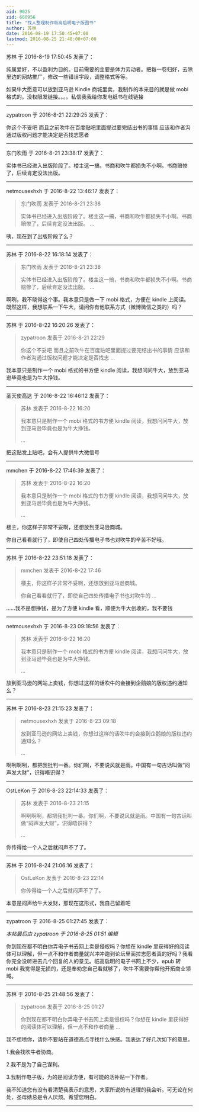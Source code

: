 ```yaml
---
aid: 9025
zid: 660956
title: "找人整理制作临高启明电子版图书"
author: 苏林
date: 2016-08-19 17:50:45+07:00
lastmod: 2016-08-25 21:48:00+07:00
---
```


苏林 于 2016-8-19 17:50:45 发表了：

纯属爱好，不以盈利为目的。目前需要的主要是体力劳动者。把每一卷归好，去除里边的网站推广，修改一些错误字段，调整格式等等。

如果牛大愿意可以放到亚马逊 Kindle 商城里卖，我制作的本来目的就是做 mobi 格式的。没权限发链接。。。。私信我我给你发电纸书在线链接

---

zypatroon 于 2016-8-21 22:29:25 发表了：

你这个不妥吧 而且之前吹牛在百度贴吧里面提过要完结出书的事情 应该和作者沟通过版权问题才能决定是否找志愿者

---

东门吹雨 于 2016-8-21 23:38:17 发表了：

实体书已经进入出版阶段了。楼主这一搞，书商和吹牛都损失不小啊。书商赔惨了，后续肯定没法出版。

---

netmousexhxh 于 2016-8-22 13:46:17 发表了：

> 东门吹雨 发表于 2016-8-21 23:38
>
> 实体书已经进入出版阶段了。楼主这一搞，书商和吹牛都损失不小啊。书商赔惨了，后续肯定没法出版。 ...

咦，现在到了出版阶段了么？

---

苏林 于 2016-8-22 16:18:14 发表了：

> 东门吹雨 发表于 2016-8-21 23:38
>
> 实体书已经进入出版阶段了。楼主这一搞，书商和吹牛都损失不小啊。书商赔惨了，后续肯定没法出版。 ...

啊咧，我不晓得这个事。我本意只是做一下 mobi 格式，方便在 kindle 上阅读。既然这样，我想联系一下牛大，请问你有他联系方式（微博微信之类的）吗？

---

苏林 于 2016-8-22 16:20:26 发表了：

> zypatroon 发表于 2016-8-21 22:29
>
> 你这个不妥吧 而且之前吹牛在百度贴吧里面提过要完结出书的事情 应该和作者沟通过版权问题才能决定是否找志 ...

我本意只是制作一个 mobi 格式的书方便 kindle 阅读，我想问问牛大，放到亚马逊毕竟也是为牛大挣钱。

---

圣天使高达 于 2016-8-22 16:46:12 发表了：

> 苏林 发表于 2016-8-22 16:20
>
> 我本意只是制作一个 mobi 格式的书方便 kindle 阅读，我想问问牛大，放到亚马逊毕竟也是为牛大挣钱。
>
> ...

把这贴发上贴吧，会有人提供牛大微信号

---

mmchen 于 2016-8-22 17:46:39 发表了：

> 苏林 发表于 2016-8-22 16:20
>
> 我本意只是制作一个 mobi 格式的书方便 kindle 阅读，我想问问牛大，放到亚马逊毕竟也是为牛大挣钱。
>
> ...

楼主，你这样子非常不妥啊，还想放到亚马逊商城。

你自己看看就行了，即使自己四处传播电子书也对吹牛的辛苦不好哦。

---

苏林 于 2016-8-22 23:51:18 发表了：

> mmchen 发表于 2016-8-22 17:46
>
> 楼主，你这样子非常不妥啊，还想放到亚马逊商城。
>
> 你自己看看就行了，即使自己四处传播电子书也对吹牛的 ...

……我不是想挣钱，是为了方便 kindle 看，顺便为牛大创收的，我不要钱

---

netmousexhxh 于 2016-8-23 09:18:56 发表了：

> 苏林 发表于 2016-8-22 16:20
>
> 我本意只是制作一个 mobi 格式的书方便 kindle 阅读，我想问问牛大，放到亚马逊毕竟也是为牛大挣钱。
>
> ...

放到亚马逊的网站上卖钱，你想过这样的话吹牛的会接到企鹅娘的版权违约通知么？

---

苏林 于 2016-8-23 21:15:23 发表了：

> netmousexhxh 发表于 2016-8-23 09:18
>
> 放到亚马逊的网站上卖钱，你想过这样的话吹牛的会接到企鹅娘的版权违约通知么？
>
> ...

啊咧啊咧，都把我批判一番。你们啊，不要说风就是雨。中国有一句古话叫做“闷声发大财”，识得唔识得？

---

OstLeKon 于 2016-8-23 22:14:33 发表了：

> 苏林 发表于 2016-8-23 21:15
>
> 啊咧啊咧，都把我批判一番。你们啊，不要说风就是雨。中国有一句古话叫做“闷声发大财”，识得唔识得？
>
> ...

你传得给一个人之后就闷声不了了。

---

苏林 于 2016-8-24 21:06:16 发表了：

> OstLeKon 发表于 2016-8-23 22:14
>
> 你传得给一个人之后就闷声不了了。

本意是闷声给牛大发财，那现在这形式，我自己留着吧

---

zypatroon 于 2016-8-25 01:27:45 发表了：

_本帖最后由 zypatroon 于 2016-8-25 01:51 编辑_

你到现在都不明白你弄电子书去网上卖是侵权吗？你想在 kindle 里获得好的阅读体可以理解，但一点不和作者商量就兴冲冲跑到论坛里面拉志愿者真的好吗？我看你完全没听进去几个回复的人的意见。临高启明的电子书网上不少，epub 转 mobi 我觉得是无损的，还是奉劝您自己看就够了，吹牛不需要你帮他开拓商业领域。

---

苏林 于 2016-8-25 21:48:56 发表了：

> zypatroon 发表于 2016-8-25 01:27
>
> 你到现在都不明白你弄电子书去网上卖是侵权吗？你想在 kindle 里获得好的阅读体可以理解，但一点不和作者商量 ...

我不想喷你，请你不要站在道德高点寻找什么快感。我表达了好几次如下的意思。

1.我会找吹牛者协商。

2.我不是为了自己谋利。

3.我制作电子版，为的是阅读方便，有可能的活补贴一下作者。

我不知道您有没有看清楚我表示的意思，大家所说的有道理的我会听。可无论在何处，圣母婊总是令人厌烦。希望您明白。

---
